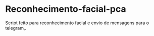 # Reconhecimento-facial-pca
 Script feito para reconhecimento facial e envio de mensagens para o telegram,.
